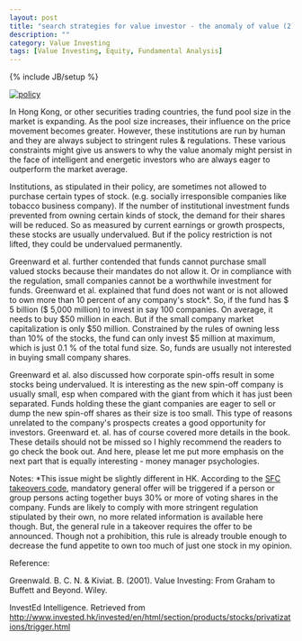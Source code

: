 ```yaml
---
layout: post
title: "search strategies for value investor - the anomaly of value (2)"
description: ""
category: Value Investing
tags: [Value Investing, Equity, Fundamental Analysis]
---
```

{% include JB/setup %}

[![policy](http://ryancheng.s3.amazonaws.com/Linear%20Programming/policy.jpg)](http://www.invested.hk/invested/en/html/section/products/funds/basics/authorisation.html)

In Hong Kong, or other securities trading countries, the fund pool size in the market is expanding. As the pool size increases, their influence on the price movement becomes greater. However, these institutions are run by human and they are always subject to stringent rules & regulations. These various constraints might give us answers to why the value anomaly might persist in the face of intelligent and energetic investors who are always eager to outperform the market average.

Institutions, as stipulated in their policy, are sometimes not allowed to purchase certain types of stock. (e.g. socially irresponsible companies like tobacco business company). If the number of institutional investment funds prevented from owning certain kinds of stock, the demand for their shares will be reduced. So as measured by current earnings or growth prospects, these stocks are usually undervalued. But if the policy restriction is not lifted, they could be undervalued permanently.

Greenward et al. further contended that funds cannot purchase small valued stocks because their mandates do not allow it. Or in compliance with the regulation, small companies cannot be a worthwhile investment for funds. Greenward et al. explained that fund does not want or is not allowed to own more than 10 percent of any company's stock*. So, if the fund has $ 5 billion ($ 5,000 million) to invest in say 100 companies. On average, it needs to buy $50 million in each. But if the small company market capitalization is only $50 million. Constrained by the rules of owning less than 10% of the stocks, the fund can only invest $5 million at maximum, which is just 0.1 % of the total fund size. So, funds are usually not interested in buying small company shares.

Greenward et al. also discussed how corporate spin-offs result in some stocks being undervalued. It is interesting as the new spin-off company is usually small, esp when compared with the giant from which it has just been separated. Funds holding these the giant companies are eager to sell or dump the new spin-off shares as their size is too small. This type of reasons unrelated to the company's prospects creates a good opportunity for investors. Greenward et. al. has of course covered more details in the book. These details should not be missed so I highly recommend the readers to go check the book out. And here, please let me put more emphasis on the next part that is equally interesting - money manager psychologies.

Notes:
*This issue might be slightly different in HK. According to the [SFC takeovers code]( http://www.invested.hk/invested/en/html/section/products/stocks/privatizations/trigger.html), mandatory general offer will be triggered if a person or group persons acting together buys 30% or more of voting shares in the company. Funds are likely to comply with more stringent regulation stipulated by their own, no more related information is available here though. But, the general rule in a takeover requires the offer to be announced. Though not a prohibition, this rule is already trouble enough to decrease the fund appetite to own too much of just one stock in my opinion.

Reference:

Greenwald. B. C. N. & Kiviat. B. (2001). Value Investing: From Graham to Buffett and Beyond. Wiley.

InvestEd Intelligence. Retrieved from
http://www.invested.hk/invested/en/html/section/products/stocks/privatizations/trigger.html
